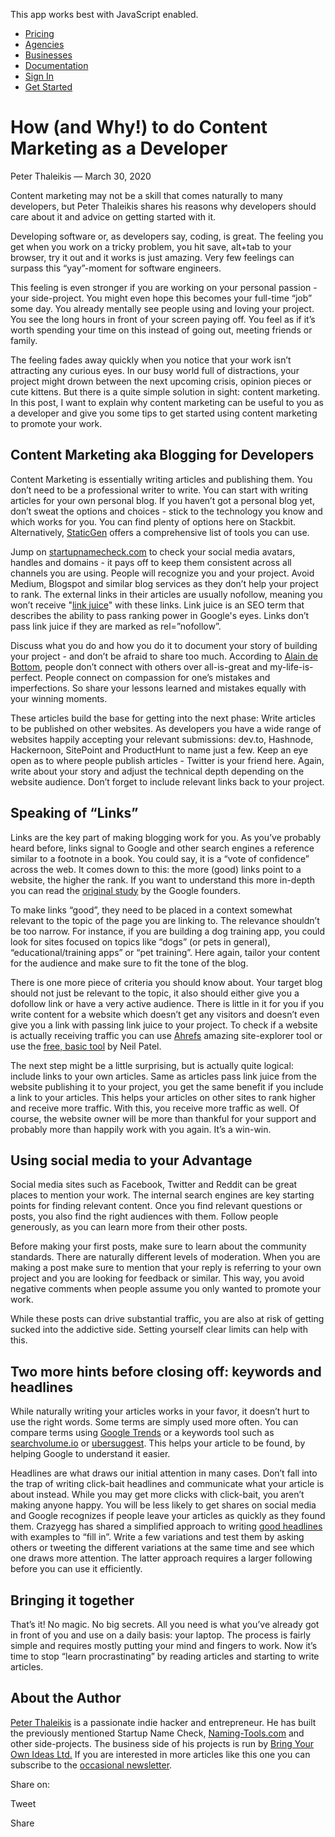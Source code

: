 This app works best with JavaScript enabled.

- [Pricing](/pricing)
- [Agencies](/agencies)
- [Businesses](/businesses)
- [Documentation](https://www.stackbit.com/docs/)
- [Sign In](https://app.stackbit.com/)
- <a href="https://app.stackbit.com/create" class="button-component button-component-theme-accent button-component-hollow"><span>Get Started</span></a>

# How (and Why!) to do Content Marketing as a Developer

Peter Thaleikis — March 30, 2020

Content marketing may not be a skill that comes naturally to many developers, but Peter Thaleikis shares his reasons why developers should care about it and advice on getting started with it.

Developing software or, as developers say, coding, is great. The feeling you get when you work on a tricky problem, you hit save, alt+tab to your browser, try it out and it works is just amazing. Very few feelings can surpass this “yay”-moment for software engineers.

This feeling is even stronger if you are working on your personal passion - your side-project. You might even hope this becomes your full-time “job” some day. You already mentally see people using and loving your project. You see the long hours in front of your screen paying off. You feel as if it’s worth spending your time on this instead of going out, meeting friends or family.

The feeling fades away quickly when you notice that your work isn’t attracting any curious eyes. In our busy world full of distractions, your project might drown between the next upcoming crisis, opinion pieces or cute kittens. But there is a quite simple solution in sight: content marketing. In this post, I want to explain why content marketing can be useful to you as a developer and give you some tips to get started using content marketing to promote your work.

## Content Marketing aka Blogging for Developers

Content Marketing is essentially writing articles and publishing them. You don’t need to be a professional writer to write. You can start with writing articles for your own personal blog. If you haven’t got a personal blog yet, don’t sweat the options and choices - stick to the technology you know and which works for you. You can find plenty of options here on Stackbit. Alternatively, [StaticGen](https://www.staticgen.com/) offers a comprehensive list of tools you can use.

Jump on [startupnamecheck.com](https://startupnamecheck.com/) to check your social media avatars, handles and domains - it pays off to keep them consistent across all channels you are using. People will recognize you and your project. Avoid Medium, Blogspot and similar blog services as they don’t help your project to rank. The external links in their articles are usually nofollow, meaning you won’t receive "[link juice](https://moz.com/learn/seo/what-is-link-equity)" with these links. Link juice is an SEO term that describes the ability to pass ranking power in Google's eyes. Links don’t pass link juice if they are marked as rel=”nofollow”.

Discuss what you do and how you do it to document your story of building your project - and don’t be afraid to share too much. According to [Alain de Bottom](https://www.alaindebotton.com/), people don’t connect with others over all-is-great and my-life-is-perfect. People connect on compassion for one’s mistakes and imperfections. So share your lessons learned and mistakes equally with your winning moments.

These articles build the base for getting into the next phase: Write articles to be published on other websites. As developers you have a wide range of websites happily accepting your relevant submissions: dev.to, Hashnode, Hackernoon, SitePoint and ProductHunt to name just a few. Keep an eye open as to where people publish articles - Twitter is your friend here. Again, write about your story and adjust the technical depth depending on the website audience. Don’t forget to include relevant links back to your project.

## Speaking of “Links”

Links are the key part of making blogging work for you. As you’ve probably heard before, links signal to Google and other search engines a reference similar to a footnote in a book. You could say, it is a “vote of confidence” across the web. It comes down to this: the more (good) links point to a website, the higher the rank. If you want to understand this more in-depth you can read the [original study](http://infolab.stanford.edu/~backrub/google.html) by the Google founders.

To make links “good”, they need to be placed in a context somewhat relevant to the topic of the page you are linking to. The relevance shouldn’t be too narrow. For instance, if you are building a dog training app, you could look for sites focused on topics like “dogs” (or pets in general), “educational/training apps” or “pet training”. Here again, tailor your content for the audience and make sure to fit the tone of the blog.

There is one more piece of criteria you should know about. Your target blog should not just be relevant to the topic, it also should either give you a dofollow link or have a very active audience. There is little in it for you if you write content for a website which doesn’t get any visitors and doesn’t even give you a link with passing link juice to your project. To check if a website is actually receiving traffic you can use [Ahrefs](https://ahrefs.com/) amazing site-explorer tool or use the [free, basic tool](https://neilpatel.com/) by Neil Patel.

The next step might be a little surprising, but is actually quite logical: include links to your own articles. Same as articles pass link juice from the website publishing it to your project, you get the same benefit if you include a link to your articles. This helps your articles on other sites to rank higher and receive more traffic. With this, you receive more traffic as well. Of course, the website owner will be more than thankful for your support and probably more than happily work with you again. It’s a win-win.

## Using social media to your Advantage

Social media sites such as Facebook, Twitter and Reddit can be great places to mention your work. The internal search engines are key starting points for finding relevant content. Once you find relevant questions or posts, you also find the right audiences with them. Follow people generously, as you can learn more from their other posts.

Before making your first posts, make sure to learn about the community standards. There are naturally different levels of moderation. When you are making a post make sure to mention that your reply is referring to your own project and you are looking for feedback or similar. This way, you avoid negative comments when people assume you only wanted to promote your work.

While these posts can drive substantial traffic, you are also at risk of getting sucked into the addictive side. Setting yourself clear limits can help with this.

## Two more hints before closing off: keywords and headlines

While naturally writing your articles works in your favor, it doesn’t hurt to use the right words. Some terms are simply used more often. You can compare terms using [Google Trends](https://trends.google.com) or a keywords tool such as [searchvolume.io](https://searchvolume.io/) or [ubersuggest](https://neilpatel.com/ubersuggest/). This helps your article to be found, by helping Google to understand it easier.

Headlines are what draws our initial attention in many cases. Don’t fall into the trap of writing click-bait headlines and communicate what your article is about instead. While you may get more clicks with click-bait, you aren’t making anyone happy. You will be less likely to get shares on social media and Google recognizes if people leave your articles as quickly as they found them. Crazyegg has shared a simplified approach to writing [good headlines](https://www.crazyegg.com/blog/headlines-9-steps/) with examples to “fill in”. Write a few variations and test them by asking others or tweeting the different variations at the same time and see which one draws more attention. The latter approach requires a larger following before you can use it efficiently.

## Bringing it together

That’s it! No magic. No big secrets. All you need is what you’ve already got in front of you and use on a daily basis: your laptop. The process is fairly simple and requires mostly putting your mind and fingers to work. Now it’s time to stop “learn procrastinating” by reading articles and starting to write articles.

## About the Author

[Peter Thaleikis](https://peterthaleikis.com) is a passionate indie hacker and entrepreneur. He has built the previously mentioned Startup Name Check, [Naming-Tools.com](https://naming-tools.com) and other side-projects. The business side of his projects is run by [Bring Your Own Ideas Ltd.](https://bringyourownideas.com/) If you are interested in more articles like this one you can subscribe to the [occasional newsletter](https://peterthaleikis.com/newsletter/).

<span class="post-share-title">Share on:</span>

Tweet

Share

<!-- -->

<!-- -->
